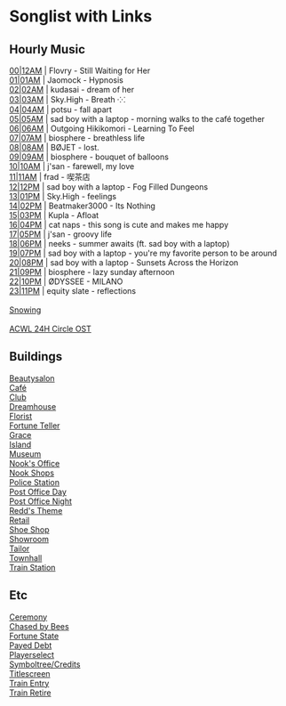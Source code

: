 # Songlist with Links

## Hourly Music

[00|12AM](https://youtu.be/ZZZY6tOI2G8) | Flovry - Still Waiting for Her<br>
[01|01AM](https://youtu.be/5jqX1jUniac) | Jaomock - Hypnosis<br>
[02|02AM](https://youtu.be/QL9_rPPyCMQ) | kudasai - dream of her<br>
[03|03AM](https://youtu.be/2RoWvAA90jA) | Sky.High - Breath ⁖⁖<br>
[04|04AM](https://youtu.be/M5a8v0xXZys) | potsu - fall apart<br>
[05|05AM](https://youtu.be/r9Yn-1LbKMk) | sad boy with a laptop - morning walks to the café together<br>
[06|06AM](https://youtu.be/lbAd24RjsW8) | Outgoing Hikikomori - Learning To Feel<br>
[07|07AM](https://youtu.be/7or51QkoXlg) | biosphere - breathless life<br>
[08|08AM](https://youtu.be/OdA066Dmhfw) | BØJET - lost.<br>
[09|09AM](https://youtu.be/GXQIYvei2GA?t=202) | biosphere - bouquet of balloons<br>
[10|10AM](https://youtu.be/CqHbdZ7uQ_k) | j'san - farewell, my love<br>
[11|11AM](https://youtu.be/iEa5aluonN8) | frad - 喫茶店<br>
[12|12PM](https://youtu.be/u-7aGa-rZQ4) | sad boy with a laptop - Fog Filled Dungeons<br>
[13|01PM](https://youtu.be/THT_wrab-2s) | Sky.High - feelings<br>
[14|02PM](https://youtu.be/4VSSKELKpag) | Beatmaker3000 - Its Nothing<br>
[15|03PM](https://youtu.be/unbvog1AcbE) | Kupla - Afloat<br>
[16|04PM](https://youtu.be/fRcNBtMltLw) | cat naps - this song is cute and makes me happy<br>
[17|05PM](https://youtu.be/Ax7fCRnJGSE) | j'san - groovy life<br>
[18|06PM](https://youtu.be/2pSR_fvdB5Y) | neeks - summer awaits (ft. sad boy with a laptop)<br>
[19|07PM](https://youtu.be/B8yFZEB-hvk) | sad boy with a laptop - you're my favorite person to be around<br>
[20|08PM](https://youtu.be/Uul0XKpMPec) | sad boy with a laptop - Sunsets Across the Horizon<br>
[21|09PM](https://youtu.be/IJqtjga7dQ8) | biosphere - lazy sunday afternoon<br>
[22|10PM](https://youtu.be/YmrFaMvgA6I) | ØDYSSEE - MILANO<br>
[23|11PM](https://youtu.be/6Bc4Q1Jjxm4) | equity slate - reflections<br>
<br>
[Snowing](https://open.spotify.com/track/4sAeqHsIx4QrWkpgPhe3Qt)<br>
<br>
[ACWL 24H Circle OST](https://youtu.be/ARF6Y7UY9aM)<br>

## Buildings

[Beautysalon](https://youtu.be/EE0Zl1g45LU)<br>
[Café](https://youtu.be/1hAwyif2pIY)<br>
[Club](https://youtu.be/vJdh5cwLqac)<br>
[Dreamhouse](https://youtu.be/jjprMvLQ4bM)<br>
[Florist](https://youtu.be/u4PnP2vqBRg)<br>
[Fortune Teller](https://youtu.be/48xDYSbxAYQ)<br>
[Grace](https://youtu.be/zFmgnudvZB0)<br>
[Island](https://youtu.be/xJHVfLI5pLY)<br>
[Museum](https://youtu.be/TulnzktsGLE)<br>
[Nook's Office](https://youtu.be/b2ikqCCBOQc)<br>
[Nook Shops](https://youtu.be/eeeHnr5aykk)<br>
[Police Station](https://youtu.be/xMDC99w1o_k)<br>
[Post Office Day](https://youtu.be/UPDdeuhg26M)<br>
[Post Office Night](https://youtu.be/BnDAylcIKiE)<br>
[Redd's Theme](https://youtu.be/czYEipntnkI)<br>
[Retail](https://youtu.be/RzxWRobX2jg?t=956)<br>
[Shoe Shop](https://youtu.be/Ej_onDLqCPA)<br>
[Showroom](https://youtu.be/0SjTUhjLBbA)<br>
[Tailor](https://youtu.be/FFS-MHJ92xQ)<br>
[Townhall](https://youtu.be/bxswzhe5xWY?t=294)<br>
[Train Station](https://youtu.be/0TfIVUbmF5w)<br>

## Etc

[Ceremony](https://youtu.be/QyUnuRUCLik)<br>
[Chased by Bees](https://youtu.be/tvrGBIfwhkI)<br>
[Fortune State](https://youtu.be/fkiniAFUofQ)<br>
[Payed Debt](https://youtu.be/chQP6Q5FO5s)<br>
[Playerselect](https://www.youtube.com/watch?v=_eJ7AmK46Oc)<br>
[Symboltree/Credits](https://youtu.be/Yov8jrj-hC8)<br>
[Titlescreen](https://youtu.be/vkd9RCbdCag)<br>
[Train Entry](https://youtu.be/oNxx3nYgL40)<br>
[Train Retire](https://youtu.be/-NgD24Ru7Kk)<br>
